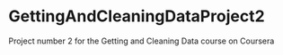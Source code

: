 # GettingAndCleaningDataProject2
Project number 2 for the Getting and Cleaning Data course on Coursera

